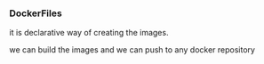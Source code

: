 ### DockerFiles

it is declarative way of creating the images.

we can build the images and we can push to any docker repository